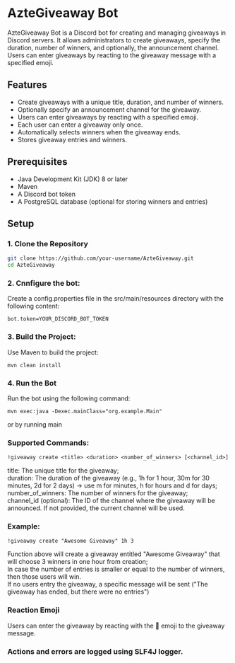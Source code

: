# AzteGiveaway Bot  

AzteGiveaway Bot is a Discord bot for creating and managing giveaways in Discord servers. It allows administrators to create giveaways, specify the duration, number of winners, and optionally, the   announcement channel. Users can enter giveaways by reacting to the giveaway message with a specified emoji.  

## Features  

- Create giveaways with a unique title, duration, and number of winners.  
- Optionally specify an announcement channel for the giveaway.  
- Users can enter giveaways by reacting with a specified emoji.  
- Each user can enter a giveaway only once.  
- Automatically selects winners when the giveaway ends.  
- Stores giveaway entries and winners.  

## Prerequisites  

- Java Development Kit (JDK) 8 or later  
- Maven  
- A Discord bot token  
- A PostgreSQL database (optional for storing winners and entries)  

## Setup  

### 1. Clone the Repository  

```bash  
git clone https://github.com/your-username/AzteGiveaway.git  
cd AzteGiveaway  
```  

### 2. Cnnfigure the bot:  

Create a config.properties file in the src/main/resources directory with the following content:  
```config
bot.token=YOUR_DISCORD_BOT_TOKEN
```

### 3. Build the Project:  

Use Maven to build the project:  
```mvn
mvn clean install
```

### 4. Run the Bot  

Run the bot using the following command:  
```mvn
mvn exec:java -Dexec.mainClass="org.example.Main"
```
or by running main  


### Supported Commands:  
```plaintext
!giveaway create <title> <duration> <number_of_winners> [<channel_id>] 
```  

title: The unique title for the giveaway;  
duration: The duration of the giveaway (e.g., 1h for 1 hour, 30m for 30 minutes, 2d for 2 days) -> use m for minutes, h for hours and d for days;  
number_of_winners: The number of winners for the giveaway;  
channel_id (optional): The ID of the channel where the giveaway will be announced. If not provided, the current channel will be used.  


### Example:  
```plaintext
!giveaway create "Awesome Giveaway" 1h 3 
```
Function above will create a giveaway entitled "Awesome Giveaway" that will choose 3 winners in one hour from creation;  
In case the number of entries is smaller or equal to the number of winners, then those users will win.  
If no users entry the giveaway, a specific message will be sent ("The giveaway has ended, but there were no entries")  

### Reaction Emoji  

Users can enter the giveaway by reacting with the 🎉 emoji to the giveaway message.  

### Actions and errors are logged using SLF4J logger.   







